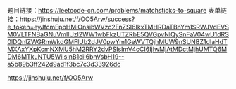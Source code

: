 题目链接：https://leetcode-cn.com/problems/matchsticks-to-square
表单链接：https://jinshuju.net/f/OO5Arw/success?e_token=eyJfcmFpbHMiOnsibWVzc2FnZSI6IkxTMHRDaTBnYm1SRWJVdEVSM0VLTFNBaGNuVmllUzl2WW1wbFkzUTZRbE5QVGpvNlQySnFaV04wU1dRS0lDQnlZWGRmWkdGMFlUb2dJV0pwYm1GeWVTQjhMUW9nSUNBZ1dIaHdTMXAxYXpKcmNXMU5hM2RRY2dvPSIsImV4cCI6IjIwMjAtMDctMjhUMTQ6MDM6MTkuNTU5WiIsInB1ciI6bnVsbH19--a5b89b3ff242d9ad1f3bc7c3d33926dc


https://jinshuju.net/f/OO5Arw